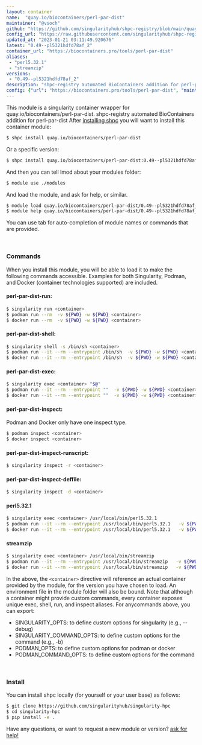 ```yaml
---
layout: container
name:  "quay.io/biocontainers/perl-par-dist"
maintainer: "@vsoch"
github: "https://github.com/singularityhub/shpc-registry/blob/main/quay.io/biocontainers/perl-par-dist/container.yaml"
config_url: "https://raw.githubusercontent.com/singularityhub/shpc-registry/main/quay.io/biocontainers/perl-par-dist/container.yaml"
updated_at: "2023-01-21 03:11:49.920676"
latest: "0.49--pl5321hdfd78af_2"
container_url: "https://biocontainers.pro/tools/perl-par-dist"
aliases:
 - "perl5.32.1"
 - "streamzip"
versions:
 - "0.49--pl5321hdfd78af_2"
description: "shpc-registry automated BioContainers addition for perl-par-dist"
config: {"url": "https://biocontainers.pro/tools/perl-par-dist", "maintainer": "@vsoch", "description": "shpc-registry automated BioContainers addition for perl-par-dist", "latest": {"0.49--pl5321hdfd78af_2": "sha256:8c8a4a365ccdef2171c1f67b0f9c6c2383101b599160bebfb9d88ccf9549d675"}, "tags": {"0.49--pl5321hdfd78af_2": "sha256:8c8a4a365ccdef2171c1f67b0f9c6c2383101b599160bebfb9d88ccf9549d675"}, "docker": "quay.io/biocontainers/perl-par-dist", "aliases": {"perl5.32.1": "/usr/local/bin/perl5.32.1", "streamzip": "/usr/local/bin/streamzip"}}
---
```


This module is a singularity container wrapper for quay.io/biocontainers/perl-par-dist.
shpc-registry automated BioContainers addition for perl-par-dist
After [installing shpc](#install) you will want to install this container module:


```bash
$ shpc install quay.io/biocontainers/perl-par-dist
```

Or a specific version:

```bash
$ shpc install quay.io/biocontainers/perl-par-dist:0.49--pl5321hdfd78af_2
```

And then you can tell lmod about your modules folder:

```bash
$ module use ./modules
```

And load the module, and ask for help, or similar.

```bash
$ module load quay.io/biocontainers/perl-par-dist/0.49--pl5321hdfd78af_2
$ module help quay.io/biocontainers/perl-par-dist/0.49--pl5321hdfd78af_2
```

You can use tab for auto-completion of module names or commands that are provided.

<br>

### Commands

When you install this module, you will be able to load it to make the following commands accessible.
Examples for both Singularity, Podman, and Docker (container technologies supported) are included.

#### perl-par-dist-run:

```bash
$ singularity run <container>
$ podman run --rm  -v ${PWD} -w ${PWD} <container>
$ docker run --rm  -v ${PWD} -w ${PWD} <container>
```

#### perl-par-dist-shell:

```bash
$ singularity shell -s /bin/sh <container>
$ podman run --it --rm --entrypoint /bin/sh  -v ${PWD} -w ${PWD} <container>
$ docker run --it --rm --entrypoint /bin/sh  -v ${PWD} -w ${PWD} <container>
```

#### perl-par-dist-exec:

```bash
$ singularity exec <container> "$@"
$ podman run --it --rm --entrypoint ""  -v ${PWD} -w ${PWD} <container> "$@"
$ docker run --it --rm --entrypoint ""  -v ${PWD} -w ${PWD} <container> "$@"
```

#### perl-par-dist-inspect:

Podman and Docker only have one inspect type.

```bash
$ podman inspect <container>
$ docker inspect <container>
```

#### perl-par-dist-inspect-runscript:

```bash
$ singularity inspect -r <container>
```

#### perl-par-dist-inspect-deffile:

```bash
$ singularity inspect -d <container>
```


#### perl5.32.1

```bash
$ singularity exec <container> /usr/local/bin/perl5.32.1
$ podman run --it --rm --entrypoint /usr/local/bin/perl5.32.1   -v ${PWD} -w ${PWD} <container> -c " $@"
$ docker run --it --rm --entrypoint /usr/local/bin/perl5.32.1   -v ${PWD} -w ${PWD} <container> -c " $@"
```


#### streamzip

```bash
$ singularity exec <container> /usr/local/bin/streamzip
$ podman run --it --rm --entrypoint /usr/local/bin/streamzip   -v ${PWD} -w ${PWD} <container> -c " $@"
$ docker run --it --rm --entrypoint /usr/local/bin/streamzip   -v ${PWD} -w ${PWD} <container> -c " $@"
```



In the above, the `<container>` directive will reference an actual container provided
by the module, for the version you have chosen to load. An environment file in the
module folder will also be bound. Note that although a container
might provide custom commands, every container exposes unique exec, shell, run, and
inspect aliases. For anycommands above, you can export:

 - SINGULARITY_OPTS: to define custom options for singularity (e.g., --debug)
 - SINGULARITY_COMMAND_OPTS: to define custom options for the command (e.g., -b)
 - PODMAN_OPTS: to define custom options for podman or docker
 - PODMAN_COMMAND_OPTS: to define custom options for the command

<br>

### Install

You can install shpc locally (for yourself or your user base) as follows:

```bash
$ git clone https://github.com/singularityhub/singularity-hpc
$ cd singularity-hpc
$ pip install -e .
```

Have any questions, or want to request a new module or version? [ask for help!](https://github.com/singularityhub/singularity-hpc/issues)